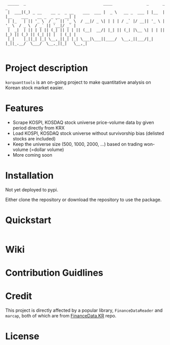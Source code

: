```
 _____  _                                  ____               _      _                             _ 
 |  ___|(_) _ __    __ _  _ __    ___  ___ |  _ \   __ _  ___ | |__  | |__    ___    __ _  _ __  __| |
 | |_   | || '_ \  / _` || '_ \  / __|/ _ \| | | | / _` |/ __|| '_ \ | '_ \  / _ \  / _` || '__|/ _` |
 |  _|  | || | | || (_| || | | || (__|  __/| |_| || (_| |\__ \| | | || |_) || (_) || (_| || |  | (_| |
 |_|    |_||_| |_| \__,_||_| |_| \___|\___||____/  \__,_||___/|_| |_||_.__/  \___/  \__,_||_|   \__,_|
                                                                                                      
```                                                                                                                                                       
                                                                                                                                                          
# Project description                                                                                                                                                          

`korquanttools` is an on-going project to make quantitative analysis on Korean stock market easier. 

# Features

- Scrape KOSPI, KOSDAQ stock universe price-volume data by given period directly from KRX
- Load KOSPI, KOSDAQ stock universe without survivorship bias (delisted stocks are included)
- Keep the universe size (500, 1000, 2000, ...) based on trading won-volume (=dollar volume)
- More coming soon

# Installation

Not yet deployed to pypi. 

Either clone the repository or download the repository to use the package. 

# Quickstart

```python

```

# Wiki

# Contribution Guidlines

# Credit

This project is directly affected by a popular library, `FinanceDataReader` and `marcap`, both of which are from [FinanceData.KR](http://FinanceData.KR) repo.

# License